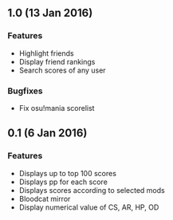 ## 1.0 (13 Jan 2016)

### Features
- Highlight friends
- Display friend rankings
- Search scores of any user

### Bugfixes
- Fix osu!mania scorelist

## 0.1 (6 Jan 2016)

### Features
- Displays up to top 100 scores
- Displays pp for each score
- Displays scores according to selected mods
- Bloodcat mirror
- Display numerical value of CS, AR, HP, OD
